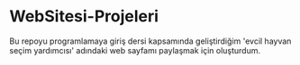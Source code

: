 # WebSitesi-Projeleri
Bu repoyu programlamaya giriş dersi kapsamında geliştirdiğim 'evcil hayvan seçim yardımcısı' adındaki web sayfamı paylaşmak için oluşturdum.
